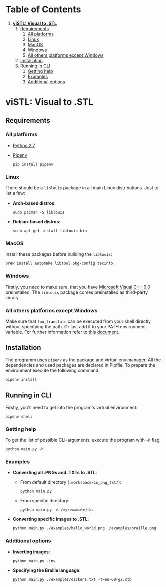 
# Table of Contents

1.  [**viSTL: Visual to .STL**](#orgbca6e24)
    1.  [Requirements](#org276a30f)
        1.  [All platforms](#org51d9b18)
        2.  [Linux](#org01675ba)
        3.  [MacOS](#orgcdbffbd)
        4.  [Windows](#org38d81df)
        5.  [All others platforms except Windows](#org9fdc9a6)
    2.  [Installation](#org1483548)
    3.  [Running in CLI](#orgc5aac58)
        1.  [Getting help](#org0f4f52b)
        2.  [Examples](#org40552d5)
        3.  [Additional options](#org162737b)


<a id="orgbca6e24"></a>

# **viSTL: Visual to .STL**


<a id="org276a30f"></a>

## Requirements


<a id="org51d9b18"></a>

### All platforms

-   [Python 2.7](https://www.python.org/downloads/)
-   [Pipenv](https://github.com/pypa/pipenv)

        pip install pipenv


<a id="org01675ba"></a>

### Linux

There should be a `liblouis` package in all main Linux distributions. Just to list a few:

-   **Arch-based distros**:

        sudo pacman -S liblouis

-   **Debian-based distros**:

        sudo apt-get install liblouis-bin


<a id="orgcdbffbd"></a>

### MacOS

Install these packages before building the `liblouis`:

    brew install automake libtool pkg-config texinfo


<a id="org38d81df"></a>

### Windows

Firstly, you need to make sure, that you have [Microsoft Visual C++ 9.0](http://aka.ms/vcpython27) preinstalled. The `liblouis` package comes preinstalled as third-party library.


<a id="org9fdc9a6"></a>

### All others platforms except Windows

   Make sure that `lou_translate` can be executed from your shell directly, without specifying the path. Or just add it to your PATH environment variable.
For further information refer to [this document](https://github.com/liblouis/liblouis/blob/master/HACKING).


<a id="org1483548"></a>

## Installation

The programm uses `pipenv` as the package and virtual env manager. All the dependencies and used packages are declared in Pipfile. To prepare the environment execute the following command:

    pipenv install


<a id="orgc5aac58"></a>

## Running in CLI

Firstly, you'll need to get into the program's virtual environment:

    pipenv shell


<a id="org0f4f52b"></a>

### Getting help

To get the list of possible CLI-arguments, execute the program with `-h` flag:

    python main.py -h


<a id="org40552d5"></a>

### Examples

-   **Converting all .PNGs and .TXTs to .STL**:
    -   From default directory (`.workspace/in_png_txt/`):

            python main.py

    -   From specific directory:

            python main.py -d /my/example/dir

-   **Converting specific images to .STL**:

        python main.py ./examples/hello_world.png ./examples/braille.png


<a id="org162737b"></a>

### Additional options

-   **Inverting images**:

        python main.py -inv

-   **Specifying the Braille language**:

        python main.py ./examples/dickens.txt -t=en-GB-g2.ctb
